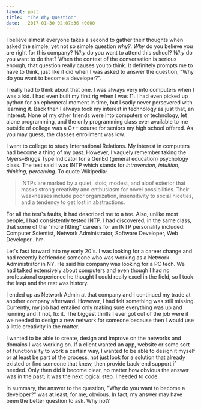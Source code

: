 ```yaml
---
layout: post
title:  "The Why Question"
date:   2017-01-30 02:07:36 +0000
---
```



I believe almost everyone takes a second to gather their thoughts when asked the simple, yet not so simple question *why?*.  *Why* do you believe you are right for this company? *Why* do you want to attend this school? *Why* do you want to do that? When the context of the conversation is serious enough, that question really causes you to think. It definitely prompts me to have to think, just like it did when I was asked to answer the question, "Why do you want to become a developer?".

I really had to think about that one.  I was always very into computers when I was a kid.  I had even built my first rig when I was 11.  I had even picked up python for an ephemeral moment in time, but I sadly never persevered with learning it.   Back then I always took my interest in technology as just that, an interest.  None of my other friends were into computers or technology, let alone programming, and the only programming class ever available to me outside of college was a C++ course for seniors my high school offered.  As you may guess, the classes enrollment was low.

I went to college to study International Relations. My interest in computers had become a thing of my past. However, I vaguely remember taking the Myers–Briggs Type Indicator for a GenEd (general education) psychology class.  The test said I was INTP which stands for *introversion, intuition, thinking, perceiving*. To quote Wikipedia:

> INTPs are marked by a quiet, stoic, modest, and aloof exterior that masks strong creativity and enthusiasm for novel possibilities. Their weaknesses include poor organization, insensitivity to social niceties, and a tendency to get lost in abstractions.

For all the test's faults, it had described me to a tee. Also, unlike most people, I had consistently tested INTP.
I had discovered, in the same class, that some of the "more fitting" careers for an INTP personality included: Computer Scientist, Network Administrator, Software Developer, Web Developer...hm.  

Let's fast forward into my early 20's. I was looking for a career change and had recently befriended someone who was working as a Network Administrator in NY.  He said his company was looking for a PC tech. We had talked extensively about computers and even though I had no professional experience he thought I could really excel in the field, so I took the leap and the rest was history.  

I ended up as Network Admin at that company and I continued my trade at another company afterward.  However, I had felt something was still missing.  Currently, my job had entailed only making sure everything was up and running and if not, fix it.  The biggest thrills I ever got out of the job were if we needed to design a new network for someone because then I would use a little creativity in the matter. 

I wanted to be able to create, design and improve on the networks and domains I was working on.  If a client wanted an app, website or some sort of functionality to work a certain way, I wanted to be able to design it myself or at least be part of the process, not just look for a solution that already existed or find someone that knew, then provide back-end support if needed.  Only then did it become clear, no matter how obvious the answer was in the past; it was the next logical step.  I needed to code.

In summary, the answer to the question, "Why do you want to become a developer?" was at least,  for me, obvious.  In fact, my answer may have been the better question to ask.  Why not?
